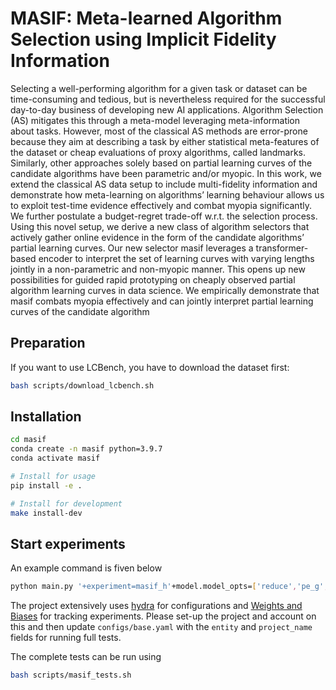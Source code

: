 # MASIF: Meta-learned Algorithm Selection using Implicit Fidelity Information

Selecting a well-performing algorithm for a given task or dataset can be time-consuming and
tedious, but is nevertheless required for the successful day-to-day business of developing new
AI applications. Algorithm Selection (AS) mitigates this through a meta-model leveraging
meta-information about tasks. However, most of the classical AS methods are error-prone
because they aim at describing a task by either statistical meta-features of the dataset
or cheap evaluations of proxy algorithms, called landmarks. Similarly, other approaches
solely based on partial learning curves of the candidate algorithms have been parametric
and/or myopic. In this work, we extend the classical AS data setup to include multi-fidelity
information and demonstrate how meta-learning on algorithms’ learning behaviour allows
us to exploit test-time evidence effectively and combat myopia significantly. We further
postulate a budget-regret trade-off w.r.t. the selection process. Using this novel setup, we
derive a new class of algorithm selectors that actively gather online evidence in the form of
the candidate algorithms’ partial learning curves. Our new selector masif leverages a
transformer-based encoder to interpret the set of learning curves with varying lengths jointly
in a non-parametric and non-myopic manner. This opens up new possibilities for guided
rapid prototyping on cheaply observed partial algorithm learning curves in data science.
We empirically demonstrate that masif combats myopia effectively and can jointly
interpret partial learning curves of the candidate algorithm


## Preparation

If you want to use LCBench, you have to download the dataset first:

```bash
bash scripts/download_lcbench.sh
```

## Installation
```bash
cd masif
conda create -n masif python=3.9.7
conda activate masif

# Install for usage
pip install -e .

# Install for development
make install-dev
```


## Start experiments

An example command is fiven below
```bash
python main.py '+experiment=masif_h'+model.model_opts=['reduce','pe_g','d_meta_guided']
```

The project extensively uses [hydra](https://hydra.cc/docs/intro/) for configurations and [Weights and Biases](https://wandb.ai/site) for tracking experiments. Please set-up the project and account on this and then update ```configs/base.yaml``` with the ```entity``` and ```project_name``` fields for running full tests. 

The complete tests can be run using

```bash
bash scripts/masif_tests.sh
```
